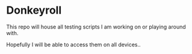 # Donkeyroll
This repo will house all testing scripts I am working on or playing around with.

Hopefully I will be able to access them on all devices..
